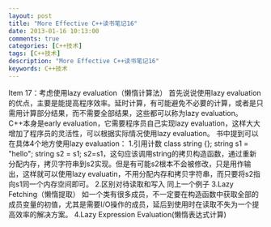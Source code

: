 ```yaml
---
layout: post
title: "More Effective C++读书笔记16"
date: 2013-01-16 10:13:00 
comments: true
categories: [C++技术]
tags: [C++技术]
description: "More Effective C++读书笔记16"
keywords: C++技术
---
```


   Item 17：考虑使用lazy evaluation（懒惰计算法）
  首先说说使用lazy evaluation的优点，主要是能提高程序效率。延时计算，有可能避免不必要的计算，或者是只需用计算部分结果，而不需要全部结果，这些都可以称为lazy evaluation。C++本身是early evaluation，它需要程序员自己实现lazy evaluation，这样大大增加了程序员的灵活性，可以根据实际情况使用lazy evaluation。
  书中提到可以在具体4个地方使用lazy evaluation：
   1.引用计数
  class string {};
  string s1 = "hello";
  string s2 = s1;
  s2=s1，这句应该调用string的拷贝构造函数，通过重新分配内存，拷贝字符串到s2实现。但是有可能s2根本不会被修改，只是用作输出，这样就可以使用lazy evaluatin，不用分配内存和拷贝字符串，而只要将s2指向s1同一个内存空间即可。
   2.区别对待读取和写入
  同上一个例子
   3.Lazy Fetching（懒惰提取）
  如一个类有很多成员，不一定要在构造函数中获取全部的成员变量的初值，尤其是需要I/O操作的成员，延后到使用时在读取不失为一个提高效率的解决方案。
   4.Lazy Expression Evaluation(懒惰表达式计算)
